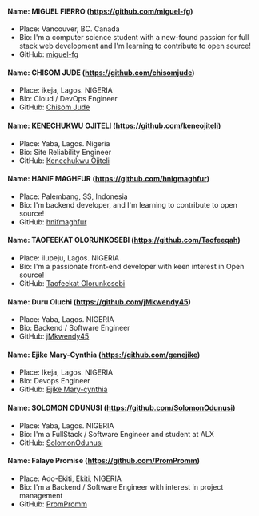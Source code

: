 #### Name: MIGUEL FIERRO (https://github.com/miguel-fg)

- Place: Vancouver, BC. Canada
- Bio: I'm a computer science student with a new-found passion for full stack web development and I'm learning to contribute to open source!
- GitHub: [miguel-fg](https://github.com/miguel-fg)

#### Name: CHISOM JUDE (https://github.com/chisomjude)

- Place: ikeja, Lagos. NIGERIA
- Bio: Cloud / DevOps Engineer
- GitHub: [Chisom Jude](https://github.com/chisomjude)

#### Name: KENECHUKWU OJITELI (https://github.com/keneojiteli)

- Place: Yaba, Lagos. Nigeria
- Bio: Site Reliability Engineer
- GitHub: [Kenechukwu Ojiteli](https://github.com/keneojiteli)

#### Name: HANIF MAGHFUR (https://github.com/hnigmaghfur)

- Place: Palembang, SS, Indonesia
- Bio: I'm backend developer, and I'm learning to contribute to open source!
- GitHub: [hnifmaghfur](https://github.com/hnigmaghfur)

#### Name: TAOFEEKAT OLORUNKOSEBI (https://github.com/Taofeeqah)

- Place: ilupeju, Lagos. NIGERIA
- Bio: I'm a passionate front-end developer with keen interest in Open source!
- GitHub: [Taofeekat Olorunkosebi](https://github.com/Taofeeqah)

#### Name: Duru Oluchi (https://github.com/jMkwendy45)

- Place: Yaba, Lagos. NIGERIA
- Bio: Backend / Software Engineer
- GitHub: [jMkwendy45](https://github.com/jMkwendy45)

#### Name: Ejike Mary-Cynthia (https://github.com/genejike)

- Place: Ikeja, Lagos. NIGERIA
- Bio: Devops Engineer
- GitHub: [Ejike Mary-cynthia](https://github.com/genejike)

#### Name: SOLOMON ODUNUSI (https://github.com/SolomonOdunusi)

- Place: Yaba, Lagos. NIGERIA
- Bio: I'm a FullStack / Software Engineer and student at ALX
- GitHub: [SolomonOdunusi](https://github.com/SolomonOdunusi)

#### Name: Falaye Promise (https://github.com/PromPromm)

- Place: Ado-Ekiti, Ekiti, NIGERIA
- Bio: I'm a Backend / Software Engineer with interest in project management
- GitHub: [PromPromm](https://github.com/PromPromm)

